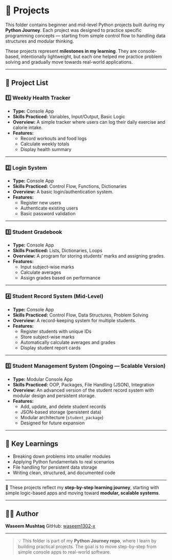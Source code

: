 # 🧠 Projects

This folder contains beginner and mid-level Python projects built during my **Python Journey**. Each project was designed to practice specific programming concepts — starting from simple control flow to handling data structures and modular thinking.

These projects represent **milestones in my learning**. They are console-based, intentionally lightweight, but each one helped me practice problem solving and gradually move towards real-world applications.
 

---

## 📌 Project List

### 1️⃣ Weekly Health Tracker
- **Type:** Console App  
- **Skills Practiced:** Variables, Input/Output, Basic Logic  
- **Overview:** A simple tracker where users can log their daily exercise and calorie intake.  
- **Features:**
  - Record workouts and food logs
  - Calculate weekly totals
  - Display health summary  

---

### 2️⃣ Login System
- **Type:** Console App  
- **Skills Practiced:** Control Flow, Functions, Dictionaries  
- **Overview:** A basic login/authentication system.  
- **Features:**
  - Register new users
  - Authenticate existing users
  - Basic password validation  

---

### 3️⃣ Student Gradebook
- **Type:** Console App  
- **Skills Practiced:** Lists, Dictionaries, Loops  
- **Overview:** A program for storing students’ marks and assigning grades.  
- **Features:**
  - Input subject-wise marks
  - Calculate averages
  - Assign grades based on performance  

---

### 4️⃣ Student Record System (Mid-Level)
- **Type:** Console App  
- **Skills Practiced:** Control Flow, Data Structures, Problem Solving  
- **Overview:** A record-keeping system for multiple students.  
- **Features:**
  - Register students with unique IDs
  - Store subject-wise marks
  - Automatically calculate averages and grades
  - Display student report cards  

---

### 5️⃣ Student Management System (Ongoing — Scalable Version)
- **Type:** Modular Console App  
- **Skills Practiced:** OOP, Packages, File Handling (JSON), Integration  
- **Overview:** An advanced version of the student record system with modular design and persistent storage.  
- **Features:**
  - Add, update, and delete student records
  - JSON-based storage (persistent data)
  - Modular architecture (`student_package`)
  - Designed for future expansion  

---

## 🧠 Key Learnings
- Breaking down problems into smaller modules  
- Applying Python fundamentals to real scenarios  
- File handling for persistent data storage  
- Writing clean, structured, and documented code  

---

📌 These projects reflect my **step-by-step learning journey**, starting with simple logic-based apps and moving toward **modular, scalable systems**.


---

## 🧑‍💻 Author

**Waseem Mushtaq**
GitHub: [waseem1302-x](https://github.com/waseem1302-x)

---

> 💡 This folder is part of my **Python Journey repo**, where I learn by building practical projects. The goal is to move step-by-step from simple console apps to real-world software.
